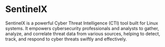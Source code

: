 # SentinelX
SentinelX is a powerful Cyber Threat Intelligence (CTI) tool built for Linux systems. It empowers cybersecurity professionals and analysts to gather, analyze, and correlate threat data from various sources, helping to detect, track, and respond to cyber threats swiftly and effectively.
